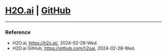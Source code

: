 # [H2O.ai](https://h2o.ai/) | [GitHub](https://github.com/h2oai)

---

### Reference
- H2O.ai, https://h2o.ai/, 2024-02-28-Wed.
- H2O.ai GitHub, https://github.com/h2oai, 2024-02-28-Wed.
